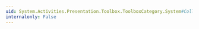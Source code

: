 ```yaml
---
uid: System.Activities.Presentation.Toolbox.ToolboxCategory.System#Collections#IList#Item(System.Int32)
internalonly: False
---
```

